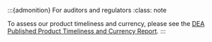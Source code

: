 :::{admonition} For auditors and regulators
:class: note

To assess our product timeliness and currency, please see the [DEA Published Product Timeliness and Currency Report](https://mgmt.sandbox.dea.ga.gov.au/public-dashboards/d22241dbfca54b1fa9f73938ef26e645?orgId=1).
:::

